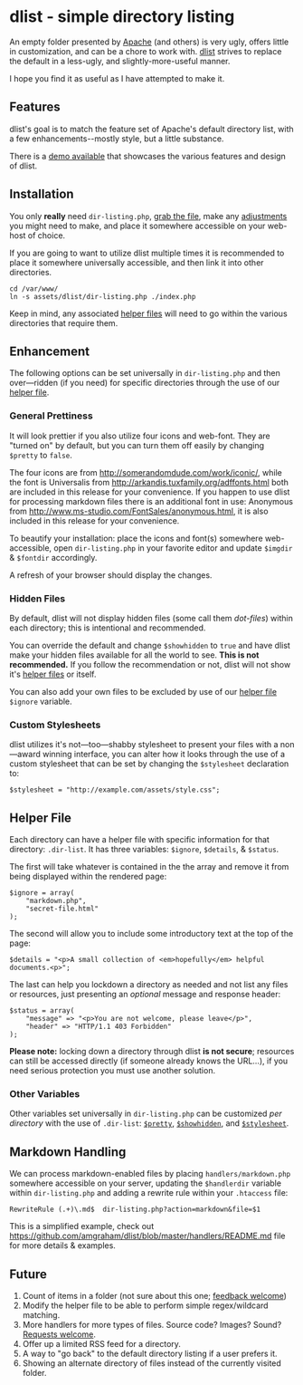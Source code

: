 dlist - simple directory listing
====

An empty folder presented by [Apache](http://apache.org) (and others) is very ugly, offers little in customization, and can be a chore to work with. [dlist](https://github.com/amgraham/dlist) strives to replace the default in a less-ugly, and slightly-more-useful manner. 

I hope you find it as useful as I have attempted to make it.

Features
----

dlist's goal is to match the feature set of Apache's default directory list, with a few enhancements--mostly style, but a little substance.

There is a [demo available](http://craft.smarterfish.com/map/) that showcases the various features and design of dlist.

Installation
----

You only **really** need `dir-listing.php`, [grab the file](https://raw.github.com/amgraham/dlist/master/dir-listing.php), make any [adjustments](#enhancement) you might need to make, and place it somewhere accessible on your web-host of choice.

If you are going to want to utilize dlist multiple times it is recommended to place it somewhere universally accessible, and then link it into other directories. 

    cd /var/www/
    ln -s assets/dlist/dir-listing.php ./index.php

Keep in mind, any associated [helper files](#helper-file) will need to go within the various directories that require them.

<a name="enhancement">Enhancement</a>
----

The following options can be set universally in `dir-listing.php` and then over&mdash;ridden (if you need) for specific directories through the use of our [helper file](#helper-file).

### <a name="pretty">General Prettiness</a>

It will look prettier if you also utilize four icons and web-font. They are "turned on" by default, but you can turn them off easily by changing `$pretty` to `false`.

The four icons are from <http://somerandomdude.com/work/iconic/>, while the font is Universalis from <http://arkandis.tuxfamily.org/adffonts.html> both are included in this release for your convenience. If you happen to use dlist for processing markdown files there is an additional font in use: Anonymous from <http://www.ms-studio.com/FontSales/anonymous.html>, it is also included in this release for your convenience.

To beautify your installation: place the icons and font(s) somewhere web-accessible, open `dir-listing.php` in your favorite editor and update `$imgdir` &amp; `$fontdir` accordingly.

A refresh of your browser should display the changes.

### <a name="showhidden">Hidden Files</a>

By default, dlist will not display hidden files (some call them _dot-files_) within each directory; this is intentional and recommended.

You can override the default and change `$showhidden` to `true` and have dlist make your hidden files available for all the world to see. **This is not recommended.** If you follow the recommendation or not, dlist will not show it's [helper files](#helper-file) or <span class="help" title="Specifically: index.php and dir-listing.php">itself</span>. 

You can also add your own files to be excluded by use of our [helper file](#helper-file) `$ignore` variable.

### <a name="stylesheet">Custom Stylesheets</a>

dlist utilizes it&apos;s not&mdash;too&mdash;shabby stylesheet to present your files with a non&mdash;award winning interface, you can alter how it looks through the use of a custom stylesheet that can be set by changing the `$stylesheet` declaration to:

	$stylesheet = "http://example.com/assets/style.css";

<a name="helper-file">Helper File</a>
----

Each directory can have a helper file with specific information for that directory: `.dir-list`. It has three variables: `$ignore`, `$details`, &amp; `$status`.

The first will take whatever is contained in the the array and remove it from being displayed within the rendered page:

	$ignore = array(
		"markdown.php", 
		"secret-file.html"
	);

The second will allow you to include some introductory text at the top of the page:

	$details = "<p>A small collection of <em>hopefully</em> helpful documents.<p>";

The last can help you lockdown a directory as needed and not list any files or resources, just presenting an _optional_ message and response header:

	$status = array(
		"message" => "<p>You are not welcome, please leave</p>", 
		"header" => "HTTP/1.1 403 Forbidden"
	);

**Please note:** locking down a directory through dlist **is not secure**; resources can still be accessed directly (if someone already knows the URL&hellip;), if you need serious protection you must use another solution.

### Other Variables

Other variables set universally in `dir-listing.php` can be customized _per directory_ with the use of `.dir-list`: [`$pretty`](#pretty), [`$showhidden`](#showhidden), and [`$stylesheet`](#showhidden).

Markdown Handling
----

We can process markdown-enabled files by placing `handlers/markdown.php` somewhere accessible on your server, updating the `$handlerdir` variable within `dir-listing.php` and adding a rewrite rule within your `.htaccess` file:

	RewriteRule (.+)\.md$  dir-listing.php?action=markdown&file=$1

This is a simplified example, check out <https://github.com/amgraham/dlist/blob/master/handlers/README.md> file for more details & examples.

Future
----

1. 	Count of items in a folder (not sure about this one; [feedback welcome](https://github.com/amgraham/dlist/issues/new))
2. 	Modify the helper file to be able to perform simple regex/wildcard matching.
3. 	More handlers for more types of files. Source code? Images? Sound? [Requests welcome](https://github.com/amgraham/dlist/issues/new).
4. 	Offer up a limited RSS feed for a directory.
5. 	A way to "go back" to the default directory listing if a user prefers it.
6. 	Showing an alternate directory of files instead of the currently visited folder.